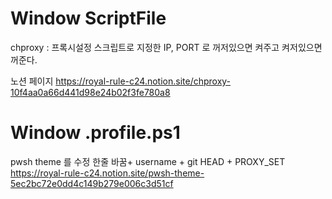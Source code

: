 # Window ScriptFile 
chproxy : 프록시설정 스크립트로 지정한 IP, PORT 로 꺼저있으면 켜주고 켜저있으면 꺼준다.  

노션 페이지
https://royal-rule-c24.notion.site/chproxy-10f4aa0a66d441d98e24b02f3fe780a8

# Window .profile.ps1
pwsh theme 를 수정  한줄 바꿈+ username + git HEAD + PROXY_SET
https://royal-rule-c24.notion.site/pwsh-theme-5ec2bc72e0dd4c149b279e006c3d51cf